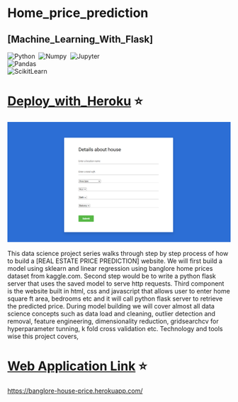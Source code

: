 # Home_price_prediction
## [Machine_Learning_With_Flask]

![Python](https://img.shields.io/badge/Powered%20By-Python-F7DF1E?style=for-the-badge&logo=&logoColor)&nbsp;
![Numpy](https://img.shields.io/badge/Numpy-E34F26?style=for-the-badge&logo=&logoColor=white)&nbsp;
![Jupyter](https://img.shields.io/badge/Jupyter-563D7C?style=for-the-badge&logo=&logoColor=white)&nbsp;<br/>
![Pandas](https://img.shields.io/badge/Pandas-563D7C?style=for-the-badge&logo=&logoColor=white)&nbsp;<br/>
![ScikitLearn](https://img.shields.io/badge/ScikitLearn-43853D?style=for-the-badge&logo=&logoColor=white)&nbsp;

# [Deploy_with_Heroku]() ⭐

<img src="images/website_frontend.png">

This data science project series walks through step by step process of how to build a [REAL ESTATE PRICE PREDICTION] website. We will first build a model using sklearn and linear regression using banglore home prices dataset from kaggle.com. Second step would be to write a python flask server that uses the saved model to serve http requests. Third component is the website built in html, css and javascript that allows user to enter home square ft area, bedrooms etc and it will call python flask server to retrieve the predicted price. During model building we will cover almost all data science concepts such as data load and cleaning, outlier detection and removal, feature engineering, dimensionality reduction, gridsearchcv for hyperparameter tunning, k fold cross validation etc. Technology and tools wise this project covers,

# [Web Application Link]() ⭐

https://banglore-house-price.herokuapp.com/


